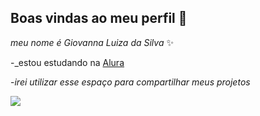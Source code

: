 ## Boas vindas ao meu perfil 🐬

 _meu nome é Giovanna Luiza da Silva_ ✨ 

-_estou estudando na [Alura](https://www.alura.com.br)

-_irei utilizar esse espaço para compartilhar meus projetos_

![](https://media1.tenor.com/m/nisaHYy8yAYAAAAd/besito-catlove.gif)
